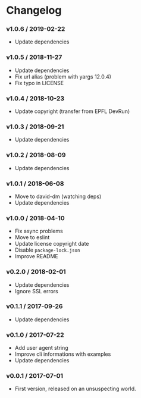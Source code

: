 Changelog
=========

### v1.0.6 / 2019-02-22

  - Update dependencies

### v1.0.5 / 2018-11-27

  - Update dependencies
  - Fix url alias (problem with yargs 12.0.4)
  - Fix typo in LICENSE

### v1.0.4 / 2018-10-23

  - Update copyright (transfer from EPFL DevRun)

### v1.0.3 / 2018-09-21

  - Update dependencies

### v1.0.2 / 2018-08-09

  - Update dependencies

### v1.0.1 / 2018-06-08

  - Move to david-dm (watching deps)
  - Update dependencies

### v1.0.0 / 2018-04-10

  - Fix async problems
  - Move to eslint
  - Update license copyright date
  - Disable `package-lock.json`
  - Improve README

### v0.2.0 / 2018-02-01

  - Update dependencies
  - Ignore SSL errors

### v0.1.1 / 2017-09-26

  - Update dependencies

### v0.1.0 / 2017-07-22

  - Add user agent string
  - Improve cli informations with examples
  - Update dependencies

### v0.0.1 / 2017-07-01

  - First version, released on an unsuspecting world.
